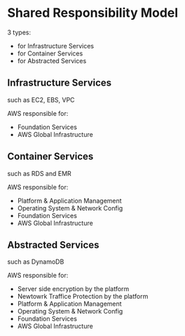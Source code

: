 # Shared Responsibility Model

3 types:
- for Infrastructure Services
- for Container Services
- for Abstracted Services

## Infrastructure Services 

such as EC2, EBS, VPC  

AWS responsible for:
- Foundation Services
- AWS Global Infrastructure

## Container Services

such as RDS and EMR  

AWS responsible for:
- Platform & Application Management
- Operating System & Network Config
- Foundation Services
- AWS Global Infrastructure

## Abstracted Services

such as DynamoDB

AWS responsible for:
- Server side encryption by the platform
- Newtowrk Traffice Protection by the platform
- Platform & Application Management
- Operating System & Network Config
- Foundation Services
- AWS Global Infrastructure


